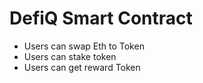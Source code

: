 # DefiQ Smart Contract
* Users can swap Eth to Token
* Users can stake token
* Users can get reward Token
